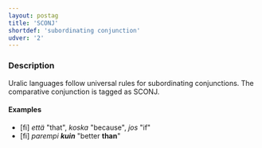 ```yaml
---
layout: postag
title: 'SCONJ'
shortdef: 'subordinating conjunction'
udver: '2'
---
```


### Description

Uralic languages follow universal rules for subordinating conjunctions. The
comparative conjunction is tagged as SCONJ.

#### Examples

* [fi] _että_ "that", _koska_ "because", _jos_ "if"
* [fi] _parempi <b>kuin</b>_ "better <b>than</b>"

<!-- Interlanguage links updated Čt lis 12 09:42:57 CET 2020 -->
